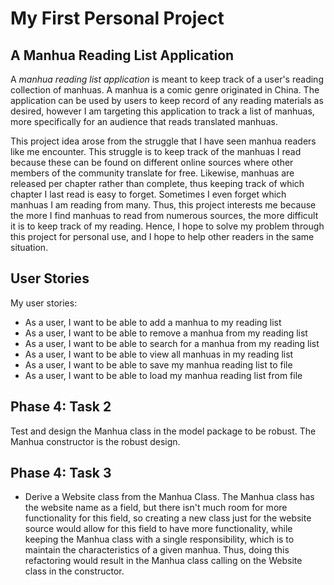 # My First Personal Project

## **A Manhua Reading List Application**

A *manhua reading list application* is meant to keep track of a user's reading collection of manhuas. A manhua is a comic 
genre originated in China. The application can be used by users to keep record of any reading materials as desired, 
however I am targeting this application to track a list of manhuas, more specifically for an audience that reads 
translated manhuas. 

This project idea arose from the struggle that I have seen manhua readers like me encounter. This struggle is to 
keep track of the manhuas I read because these can be found on different online sources where other members of the 
community translate for free. Likewise, manhuas are released per chapter rather than complete, thus keeping track of 
which chapter I last read is easy to forget. Sometimes I even forget which manhuas I am reading from many. Thus, this 
project interests me because the more I find manhuas to read from numerous sources, the more difficult it is to keep 
track of my reading. Hence, I hope to solve my problem through this project for personal use, and I hope to help other 
readers in the same situation. 
 
## **User Stories**
My user stories:
-	As a user, I want to be able to add a manhua to my reading list
-	As a user, I want to be able to remove a manhua from my reading list
-	As a user, I want to be able to search for a manhua from my reading list
-	As a user, I want to be able to view all manhuas in my reading list 
-	As a user, I want to be able to save my manhua reading list to file 
-	As a user, I want to be able to load my manhua reading list from file 

## **Phase 4: Task 2**
Test and design the Manhua class in the model package to be robust. The Manhua constructor is the robust design.

## **Phase 4: Task 3**
-	Derive a Website class from the Manhua Class. The Manhua class has the website name as a field, but there isn't much
room for more functionality for this field, so creating a new class just for the website source would allow for this
field to have more functionality, while keeping the Manhua class with a single responsibility, which is to maintain the 
characteristics of a given manhua. Thus, doing this refactoring would result in the Manhua class calling on the Website
class in the constructor.
